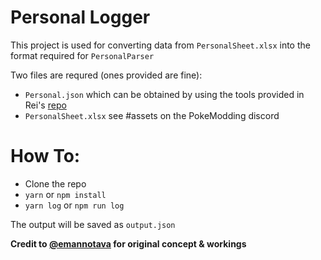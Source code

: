 # Personal Logger

This project is used for converting data from `PersonalSheet.xlsx` into the format required for `PersonalParser`

Two files are requred (ones provided are fine):

- `Personal.json` which can be obtained by using the tools provided in Rei's [repo](https://github.com/Reisyukaku/SwShMod)
- `PersonalSheet.xlsx` see #assets on the PokeModding discord

# How To:

- Clone the repo
- `yarn` or `npm install`
- `yarn log` or `npm run log`

The output will be saved as `output.json`

**Credit to [@emannotava](https://github.com/emannotava) for original concept & workings**
